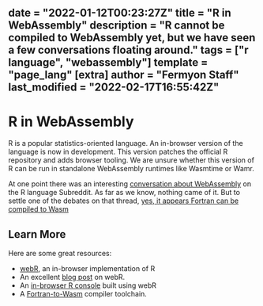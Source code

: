 date = "2022-01-12T00:23:27Z"
title = "R in WebAssembly"
description = "R cannot be compiled to WebAssembly yet, but we have seen a few conversations floating around."
tags = ["r language", "webassembly"]
template = "page_lang"
[extra]
author = "Fermyon Staff"
last_modified = "2022-02-17T16:55:42Z"
---
# R in WebAssembly

R is a popular statistics-oriented language. An in-browser version of the language is now in development. This version patches the official R repository and adds browser tooling. We are unsure whether this version of R can be run in standalone WebAssembly runtimes like Wasmtime or Wamr.

At one point there was an interesting [conversation about WebAssembly](https://www.reddit.com/r/Rlanguage/comments/b4izog/compile_r_to_webassembly_and_use_as_a_data/) on the R language Subreddit. As far as we know, nothing came of it. But to settle one of the debates on that thread, [yes, it appears Fortran can be compiled to Wasm](https://github.com/DirkWillem/WebAssembly-Fortran-Demo)

## Learn More

Here are some great resources:

- [webR](https://github.com/georgestagg/webR), an in-browser implementation of R
- An excellent [blog post](https://blog.ouseful.info/2022/02/17/running-r-and-debian-linux-in-the-browser-via-wasm/) on webR.
- An [in-browser R console](https://www.mas.ncl.ac.uk/~ngs54/webR/) built using webR
- A [Fortran-to-Wasm](https://github.com/StarGate01/Full-Stack-Fortran) compiler toolchain.